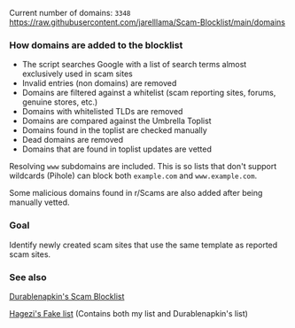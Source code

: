 Current number of domains: `3348`
https://raw.githubusercontent.com/jarelllama/Scam-Blocklist/main/domains

### How domains are added to the blocklist

- The script searches Google with a list of search terms almost exclusively used in scam sites
- Invalid entries (non domains) are removed
- Domains are filtered against a whitelist (scam reporting sites, forums, genuine stores, etc.)
- Domains with whitelisted TLDs are removed
- Domains are compared against the Umbrella Toplist
- Domains found in the toplist are checked manually
- Dead domains are removed
- Domains that are found in toplist updates are vetted

Resolving `www` subdomains are included. This is so lists that don't support wildcards (Pihole) can block both `example.com` and `www.example.com`.

Some malicious domains found in r/Scams are also added after being manually vetted.

### Goal

Identify newly created scam sites that use the same template as reported scam sites.

### See also

[Durablenapkin's Scam Blocklist](https://github.com/durablenapkin/scamblocklist)

[Hagezi's Fake list](https://github.com/hagezi/dns-blocklists#fake) (Contains both my list and Durablenapkin's list)

